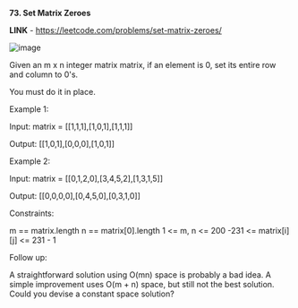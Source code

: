 **73. Set Matrix Zeroes**

**LINK** - https://leetcode.com/problems/set-matrix-zeroes/

![image](https://user-images.githubusercontent.com/92528845/191235541-28471e1b-386d-465b-9708-41e578421790.png)


Given an m x n integer matrix matrix, if an element is 0, set its entire row and column to 0's.

You must do it in place.

 
Example 1:

Input: matrix = [[1,1,1],[1,0,1],[1,1,1]]

Output: [[1,0,1],[0,0,0],[1,0,1]]


Example 2:

Input: matrix = [[0,1,2,0],[3,4,5,2],[1,3,1,5]]

Output: [[0,0,0,0],[0,4,5,0],[0,3,1,0]]
 

Constraints:

m == matrix.length
n == matrix[0].length
1 <= m, n <= 200
-231 <= matrix[i][j] <= 231 - 1
 

Follow up:

A straightforward solution using O(mn) space is probably a bad idea.
A simple improvement uses O(m + n) space, but still not the best solution.
Could you devise a constant space solution?
